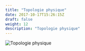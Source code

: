 ```yaml
---
title: "Topologie physique"
date: 2017-10-17T15:26:15Z
draft: false
weight: 12
description: "Topologie physique"
---
```



![Topologie physique](/images/topologie/topologie_physique.png)
